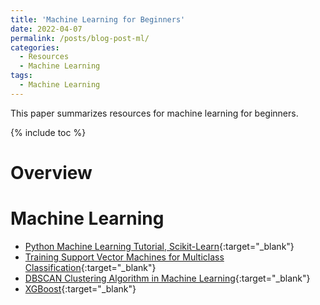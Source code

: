 ```yaml
---
title: 'Machine Learning for Beginners'
date: 2022-04-07
permalink: /posts/blog-post-ml/
categories:
  - Resources  
  - Machine Learning
tags:  
  - Machine Learning  
---
```


This paper summarizes resources for  machine learning for beginners.

{% include toc %}

# Overview

# Machine Learning
* [Python Machine Learning Tutorial, Scikit-Learn](https://elitedatascience.com/python-machine-learning-tutorial-scikit-learn){:target="_blank"}
* [Training Support Vector Machines for Multiclass Classification](https://www.kaggle.com/pranathichunduru/svm-for-multiclass-classification/){:target="_blank"}
* [DBSCAN Clustering Algorithm in Machine Learning](https://www.kdnuggets.com/2020/04/dbscan-clustering-algorithm-machine-learning.html){:target="_blank"}
* [XGBoost](https://www.nvidia.com/en-us/glossary/data-science/xgboost/){:target="_blank"}